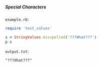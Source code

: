 ##### Special Characters

```example.rb```:
```ruby
require 'test_values'

s = StringValues.misspelled('???What???')
p s
```

```output.txt```:
```
"???Xhat???"
```
